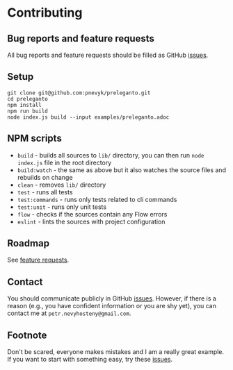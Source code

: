 # Contributing

## Bug reports and feature requests

All bug reports and feature requests should be filled as GitHub
[issues](https://github.com/pnevyk/preleganto/issues).

## Setup

```
git clone git@github.com:pnevyk/preleganto.git
cd preleganto
npm install
npm run build
node index.js build --input examples/preleganto.adoc
```

## NPM scripts

* `build` - builds all sources to `lib/` directory, you can then run
  `node index.js` file in the root directory
* `build:watch` - the same as above but it also watches the source files and
  rebuilds on change
* `clean` - removes `lib/` directory
* `test` - runs all tests
* `test:commands` - runs only tests related to cli commands
* `test:unit` - runs only unit tests
* `flow` - checks if the sources contain any Flow errors
* `eslint` - lints the sources with project configuration

## Roadmap

See [feature
requests](https://github.com/pnevyk/preleganto/labels/feature-request).

## Contact

You should communicate publicly in GitHub
[issues](https://github.com/pnevyk/preleganto/issues). However, if there is a
reason (e.g., you have confident information or you are shy yet), you can
contact me at `petr.nevyhosteny@gmail.com`.

## Footnote

Don't be scared, everyone makes mistakes and I am a really great example. If you
want to start with something easy, try these
[issues](https://github.com/pnevyk/preleganto/labels/easy).
